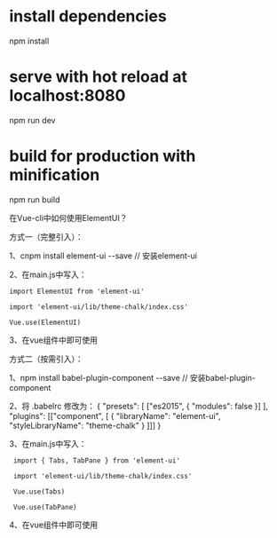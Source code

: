 # install dependencies
npm install

# serve with hot reload at localhost:8080
npm run dev

# build for production with minification
npm run build



在Vue-cli中如何使用ElementUI？


方式一（完整引入）：


  1、cnpm install element-ui --save  // 安装element-ui

  2、在main.js中写入：
  
    import ElementUI from 'element-ui'
    
    import 'element-ui/lib/theme-chalk/index.css'
    
    Vue.use(ElementUI)

  3、在vue组件中即可使用




方式二（按需引入）：


  1、npm install babel-plugin-component --save  // 安装babel-plugin-component

  2、将 .babelrc 修改为：
    {
      "presets": [
        ["es2015", { "modules": false }]
      ],
      "plugins": [["component", [
        {
          "libraryName": "element-ui",
          "styleLibraryName": "theme-chalk"
        }
      ]]]
    }

  3、在main.js中写入：
  
     import { Tabs, TabPane } from 'element-ui'
     
     import 'element-ui/lib/theme-chalk/index.css'
     
     Vue.use(Tabs)
     
     Vue.use(TabPane)

  4、在vue组件中即可使用


